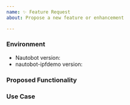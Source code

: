 ```yaml
---
name: ✨ Feature Request
about: Propose a new feature or enhancement

---
```


### Environment
* Nautobot version:  <!-- Example: 1.0.1 -->
* nautobot-ipfdemo version:  <!-- Example: 1.0.0 -->

<!--
    Describe in detail the new functionality you are proposing.
-->
### Proposed Functionality

<!--
    Convey an example use case for your proposed feature. Write from the
    perspective of a user who would benefit from the proposed
    functionality and describe how.
--->
### Use Case

